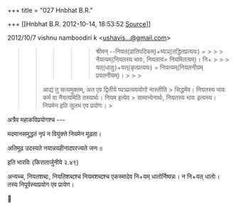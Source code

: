 +++
title = "027 Hnbhat B.R."

+++
[[Hnbhat B.R.	2012-10-14, 18:53:52 [Source](https://groups.google.com/g/bvparishat/c/iEIe0Y7bweU)]]



2012/10/7 vishnu namboodiri k \<[ushavis...@gmail.com]()\>  

> 
> > 
> > > 
> > > > > श्रीमन् --नियत(प्रातिपदिकम्)+ष्यञ्(तद्धितप्रत्ययः) = > > > नैयत्यम्(नियतस्य भावः, नियतत्वं= नियमितत्वम्)। नि+ > > > यत्(धातुः)+यत्(कृत्प्रत्ययः) = नियत्यम्(नियतनीयम् प्रयतनीयम्)। > > >   
> > >   
> > > > > > 
> > > > > >   
> > > > > > 
> > > > 
> > 
> > 
> > आद्यं तु सत्यमुक्तम्, अत एव द्वितीये ष्यञ्प्रत्यययोगो नास्तीति > सिद्धमेव। नियतस्य भावः कर्म वा नैयत्यमिति तस्यार्थः। नियम इत्येव > सामान्येनार्थः, नियतस्य भावः इत्यस्य। नियमेन इति सुलभ एव प्रयोगः। >
> 
> > 
> >   
> > 
> > 
> >   
> > 
> > 

  

  

अत्रैव महाकविप्रयोगश्च ---

  

मदमानसमुद्धतं नृपं न वियुंक्त्ते नियमेन मूढता।

अतिमूढ उदस्यते नयान्नयहीनादपरज्यते जनः॥

  

इति भारविः (किरातार्जुनीये २.४९)

  

अन्यच्च, नियतशब्दः, नियतिशब्दश्च नियमशब्दश्च एकस्मादेव नि+यम् धातोर्निष्पन्नः। न नि+यत् धातोः। तस्य निपूर्वस्याप्रयोग एव प्रायेण।



